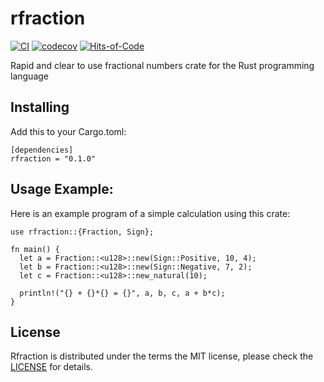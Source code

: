 # rfraction
[![CI](https://github.com/zkud/rfraction/actions/workflows/ci.yaml/badge.svg)](https://github.com/zkud/rfraction/actions/workflows/ci.yaml)
[![codecov](https://codecov.io/gh/zkud/rfraction/branch/main/graph/badge.svg?token=YJ9UE1UFBJ)](https://codecov.io/gh/zkud/rfraction)
[![Hits-of-Code](https://hitsofcode.com/github/zkud/rfraction?branch=main)](https://hitsofcode.com/github/zkud/rfraction/view?branch=main)

Rapid and clear to use fractional numbers crate for the Rust programming language

## Installing

Add this to your Cargo.toml:

```
[dependencies]
rfraction = "0.1.0"
```

## Usage Example:

Here is an example program of a simple calculation using this crate:
```
use rfraction::{Fraction, Sign};

fn main() {
  let a = Fraction::<u128>::new(Sign::Positive, 10, 4);
  let b = Fraction::<u128>::new(Sign::Negative, 7, 2);
  let c = Fraction::<u128>::new_natural(10);
  
  println!("{} + {}*{} = {}", a, b, c, a + b*c);
}
```

## License

Rfraction is distributed under the terms the MIT license, please check the [LICENSE](https://github.com/zkud/rfraction/blob/main/LICENSE) for details.
